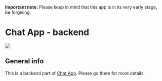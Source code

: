 **Important note:** Please keep in mind that this app is in its very early stage, be forgiving.
# Chat App - backend
![](https://i.imgur.com/dIe8CVP.png)

## General info
This is a backend part of [Chat App](https://github.com/mszan/chat-app). Please go there for more details.
